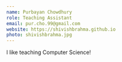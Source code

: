 ```yaml
---
name: Purbayan Chowdhury
role: Teaching Assistant
email: pur.cho.99@gmail.com
website: https://shivishbrahma.github.io
photo: shivishbrahma.jpg
---
```


I like teaching Computer Science!
